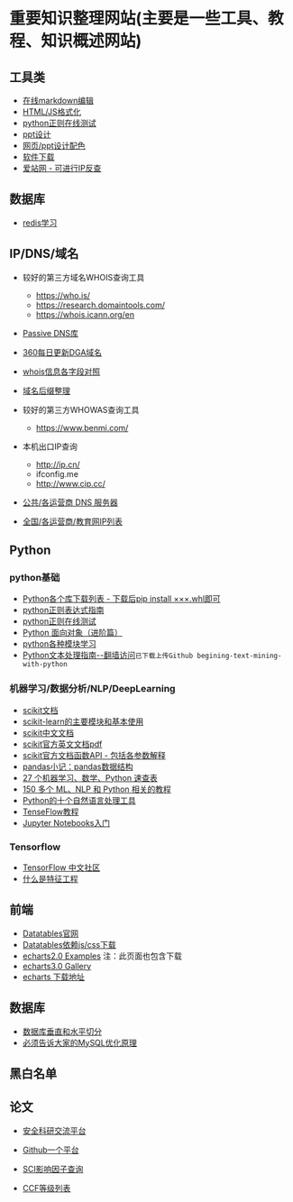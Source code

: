 # 重要知识整理网站(主要是一些工具、教程、知识概述网站)


## 工具类
* [在线markdown编辑](https://www.zybuluo.com/mdeditor)
* [HTML/JS格式化](http://tool.chinaz.com/tools/jsformat.aspx?qq-pf-to=pcqq.c2c)
* [python正则在线测试](http://tool.oschina.net/regex/)
* [ppt设计](https://www.islide.cc/)
* [网页/ppt设计配色](http://tool.c7sky.com/webcolor/#hue_6)
* [软件下载](http://msdn.itellyou.cn)
* [爱站网 - 可进行IP反查](https://dns.aizhan.com)

## 数据库
* [redis学习](http://www.epubit.com.cn/article/200)

## IP/DNS/域名
* 较好的第三方域名WHOIS查询工具
    * https://who.is/
    * https://research.domaintools.com/
    * https://whois.icann.org/en

* [Passive DNS库](https://dnscensus2013.neocities.org/statistics.html)

* [360每日更新DGA域名](http://data.netlab.360.com/feeds/dga/dga.txt)

* [whois信息各字段对照](https://help.aliyun.com/knowledge_detail/35772.html)

* [域名后缀整理](https://publicsuffix.org/list/public_suffix_list.dat)

* 较好的第三方WHOWAS查询工具
    * https://www.benmi.com/

* 本机出口IP查询
    * http://ip.cn/
    * ifconfig.me
    * http://www.cip.cc/

* [公共/各运营商 DNS 服务器](http://ip.cn/dns.html)

* [全国/各运营商/教育网IP列表](http://ip.cn/chnroutes.html)

            

## Python
### python基础
* [Python各个库下载列表 - 下载后pip install ×××.whl即可](http://www.lfd.uci.edu/~gohlke/pythonlibs/)
* [python正则表达式指南](http://www.cnblogs.com/huxi/archive/2010/07/04/1771073.html)
* [python正则在线测试](http://tool.oschina.net/regex/)
* [Python 面向对象（进阶篇）](http://mp.weixin.qq.com/s?__biz=MzA4MjEyNTA5Mw==&mid=2652565912&idx=1&sn=1aca0d1fe5c5e1e432b36fc4f17061c1&chksm=8464d9d2b31350c4e8ea606bc0ac9df8c4fb5f11a8ce38204b2dab8dc9ae957a5855d2a75811&mpshare=1&scene=23&srcid=0817agmGUZRPlGeuiBzBg3Rc#rd)
* [python各种模块学习](http://blog.csdn.net/lcyangcss/article/details/7249961)
* [Python文本处理指南--翻墙访问](https://www.gitbook.com/book/datartisan/begining-text-mining-with-python)`已下载上传Github begining-text-mining-with-python`

### 机器学习/数据分析/NLP/DeepLearning
* [scikit文档](http://scikit-learn.org/stable/)
* [scikit-learn的主要模块和基本使用](http://www.jianshu.com/p/1c6efdbce226)
* [scikit中文文档](http://sklearn.apachecn.org/cn/0.19.0/user_guide.html)
* [scikit官方英文文档pdf](http://scikit-learn.org/stable/_downloads/scikit-learn-docs.pdf)
* [scikit官方文档函数API - 包括各参数解释](http://scikit-learn.org/stable/modules/classes.html)
* [pandas小记：pandas数据结构](http://blog.csdn.net/pipisorry/article/details/18010307)
* [27 个机器学习、数学、Python 速查表](http://mp.weixin.qq.com/s?__biz=MzA4MjEyNTA5Mw==&mid=2652565766&idx=1&sn=ae4b10653f95f7de9d7f45b5917dfd44&chksm=8464d94cb313505a99b6b25eda7170bc70b6cadb493143f43e17ac0acafedc3892dfd6cb0075&mpshare=1&scene=23&srcid=0816wSXxVKA2dwMpTZmVwMnA#rd)
* [150 多个 ML、NLP 和 Python 相关的教程](http://mp.weixin.qq.com/s?__biz=MzA4MjEyNTA5Mw==&mid=2652565943&idx=1&sn=66688bb2eb294b424eece6c3a11b4782&chksm=8464d9fdb31350eb99f860262d647232a2e350561507ab5099085140fc4ace4f60d2d755b302&mpshare=1&scene=23&srcid=0817EpOKc1YgdV7kxAT1ogbD#rd)
* [Python的十个自然语言处理工具](https://www.kawabangga.com/posts/1264)
* [TenseFlow教程](http://www.tensorflowjiaocheng.com/)
* [Jupyter Notebooks入门](https://mp.weixin.qq.com/s?__biz=MzA3MzI4MjgzMw==&mid=2650742982&idx=3&sn=ccb0ea6b3f19bf2ee6a8fb2d0c8065dc&chksm=871ae4b8b06d6dae255ccf564976d7b891280061b87f1eb4f38eabfa42597a04c95cdbace4c7&mpshare=1&scene=1&srcid=05301tstxbJ2alzdLUrTM21u#rd)

### Tensorflow
* [TensorFlow 中文社区](http://www.tensorfly.cn/)
* [什么是特征工程](https://www.zhihu.com/question/29316149/answer/110159647)


## 前端
* [Datatables官网](http://datatables.club/)
* [Datatables依赖js/css下载](http://datatables.club/manual/install.html)
* [echarts2.0 Examples](http://echarts.baidu.com/echarts2/doc/example.html) 注：此页面也包含下载
* [echarts3.0 Gallery](http://gallery.echartsjs.com/explore.html#sort=rank~timeframe=all~author=all)
* [echarts 下载地址](http://echarts.baidu.com/)

## 数据库

* [数据库垂直和水平切分](http://blog.csdn.net/holyandyqqqq/article/details/39891215)
* [必须告诉大家的MySQL优化原理](http://blog.jobbole.com/114041/)


## 黑白名单

## 论文

* [安全科研交流平台](http://secdr.github.io/)

* [Github一个平台](https://github.com/secdr)

* [SCI影响因子查询](http://www.letpub.com.cn/index.php?page=journalapp&fieldtag=&firstletter=C)

* [CCF等级列表](https://www.ccf.org.cn/xspj/gyml/)

